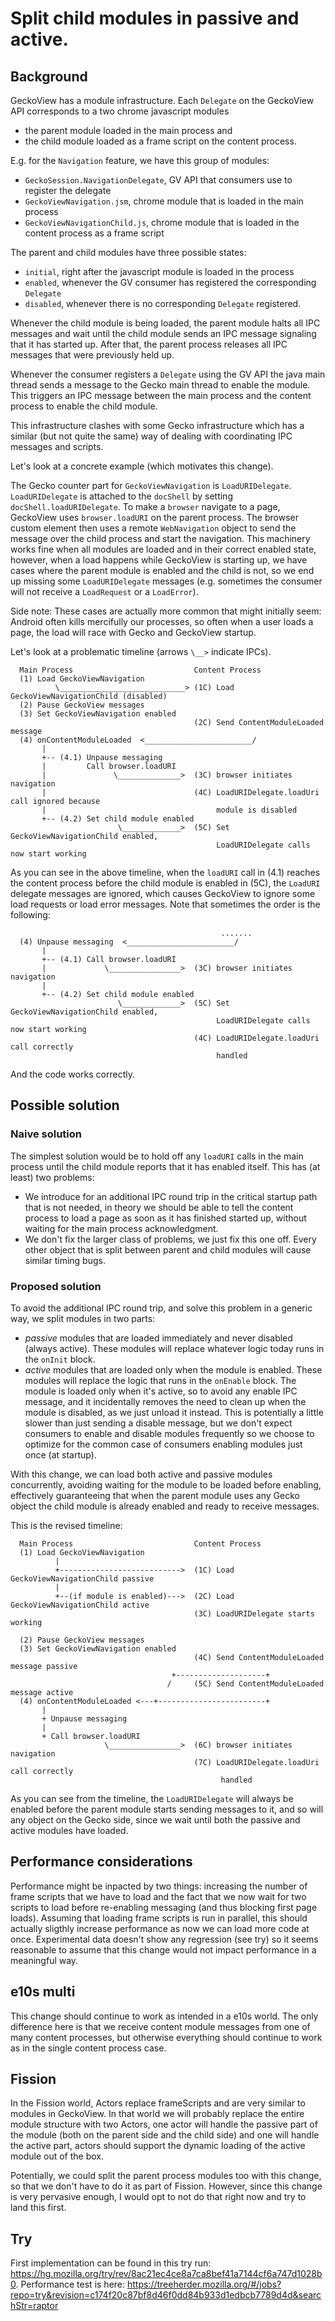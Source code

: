 # Split child modules in passive and active.

## Background

GeckoView has a module infrastructure. Each `Delegate` on the GeckoView API
corresponds to a two chrome javascript modules
- the parent module loaded in the main process and
- the child module loaded as a frame script on the content process.

E.g. for the `Navigation` feature, we have this group of modules:

- `GeckoSession.NavigationDelegate`, GV API that consumers use to register the
  delegate
- `GeckoViewNavigation.jsm`, chrome module that is loaded in the main process
- `GeckoViewNavigationChild.js`, chrome module that is loaded in the content
  process as a frame script

The parent and child modules have three possible states:

- `initial`, right after the javascript module is loaded in the process
- `enabled`, whenever the GV consumer has registered the corresponding `Delegate`
- `disabled`, whenever there is no corresponding `Delegate` registered.

Whenever the child module is being loaded, the parent module halts all IPC
messages and wait until the child module sends an IPC message signaling that it
has started up. After that, the parent process releases all IPC messages that
were previously held up.

Whenever the consumer registers a `Delegate` using the GV API the java main
thread sends a message to the Gecko main thread to enable the module. This
triggers an IPC message between the main process and the content process to
enable the child module. 

This infrastructure clashes with some Gecko infrastructure which has a similar
(but not quite the same) way of dealing with coordinating IPC messages and
scripts.

Let's look at a concrete example (which motivates this change).

The Gecko counter part for `GeckoViewNavigation` is `LoadURIDelegate`.
`LoadURIDelegate` is attached to the `docShell` by setting
`docShell.loadURIDelegate`. To make a `browser` navigate to a page, GeckoView uses
`browser.loadURI` on the parent process. The browser custom element then uses a
remote `WebNavigation` object to send the message over the child process and
start the navigation. This machinery works fine when all modules are loaded and
in their correct enabled state, however, when a load happens while GeckoView is
starting up, we have cases where the parent module is enabled and the child is
not, so we end up missing some `LoadURIDelegate` messages (e.g. sometimes the
consumer will not receive a `LoadRequest` or a `LoadError`).

Side note: These cases are actually more common that might initially seem:
Android often kills mercifully our processes, so often when a user loads a
page, the load will race with Gecko and GeckoView startup.

Let's look at a problematic timeline (arrows `\__>` indicate IPCs).

```
  Main Process                           Content Process
  (1) Load GeckoViewNavigation
          \____________________________> (1C) Load GeckoViewNavigationChild (disabled)
  (2) Pause GeckoView messages
  (3) Set GeckoViewNavigation enabled
                                         (2C) Send ContentModuleLoaded message
  (4) onContentModuleLoaded  <________________________/
       |
       +-- (4.1) Unpause messaging
       |         Call browser.loadURI
       |               \______________>  (3C) browser initiates navigation
       |                                 (4C) LoadURIDelegate.loadUri call ignored because
       |                                      module is disabled
       +-- (4.2) Set child module enabled
                        \_____________>  (5C) Set GeckoViewNavigationChild enabled,
                                              LoadURIDelegate calls now start working
```

As you can see in the above timeline, when the `loadURI` call in (4.1) reaches
the content process before the child module is enabled in (5C), the `LoadURI`
delegate messages are ignored, which causes GeckoView to ignore some load
requests or load error messages. Note that sometimes the order is the
following:

```
                                               .......
  (4) Unpause messaging  <________________________/
       |
       +-- (4.1) Call browser.loadURI
       |             \________________>  (3C) browser initiates navigation
       |
       +-- (4.2) Set child module enabled
                        \_____________>  (5C) Set GeckoViewNavigationChild enabled,
                                              LoadURIDelegate calls now start working
                                         (4C) LoadURIDelegate.loadUri call correctly
                                              handled
```

And the code works correctly.

## Possible solution

### Naive solution

The simplest solution would be to hold off any `loadURI` calls in the main
process until the child module reports that it has enabled itself. This has (at
least) two problems:

- We introduce for an additional IPC round trip in the critical startup path
  that is not needed, in theory we should be able to tell the content process
to load a page as soon as it has finished started up, without waiting for the
main process acknowledgment.
- We don't fix the larger class of problems, we just fix this one off. Every
  other object that is split between parent and child modules will cause
similar timing bugs.


### Proposed solution

To avoid the additional IPC round trip, and solve this problem in a generic
way, we split modules in two parts:

- _passive_ modules that are loaded immediately and never disabled (always
  active). These modules will replace whatever logic today runs in the `onInit`
block.
- _active_ modules that are loaded only when the module is enabled. These
  modules will replace the logic that runs in the `onEnable` block. The module is
loaded only when it's active, so to avoid any enable IPC message, and it
incidentally removes the need to clean up when the module is disabled, as we
just unload it instead. This is potentially a little slower than just sending a
disable message, but we don't expect consumers to enable and disable modules
frequently so we choose to optimize for the common case of consumers enabling
modules just once (at startup).

With this change, we can load both active and passive modules concurrently,
avoiding waiting for the module to be loaded before enabling, effectively
guaranteeing that when the parent module uses any Gecko object the child module
is already enabled and ready to receive messages.

This is the revised timeline:

```
  Main Process                           Content Process
  (1) Load GeckoViewNavigation
          |
          +--------------------------->  (1C) Load GeckoViewNavigationChild passive
          | 
          +--(if module is enabled)--->  (2C) Load GeckoViewNavigationChild active
                                         (3C) LoadURIDelegate starts working

  (2) Pause GeckoView messages
  (3) Set GeckoViewNavigation enabled
                                         (4C) Send ContentModuleLoaded message passive
                                    +--------------------+
                                   /     (5C) Send ContentModuleLoaded message active
  (4) onContentModuleLoaded <---+------------------------+
       |
       + Unpause messaging
       |
       + Call browser.loadURI
                     \________________>  (6C) browser initiates navigation
                                         (7C) LoadURIDelegate.loadUri call correctly
                                               handled
```

As you can see from the timeline, the `LoadURIDelegate` will always be enabled
before the parent module starts sending messages to it, and so will any object
on the Gecko side, since we wait until both the passive and active modules have
loaded.

## Performance considerations

Performance might be inpacted by two things: increasing the number of frame
scripts that we have to load and the fact that we now wait for two scripts to
load before re-enabling messaging (and thus blocking first page loads).
Assuming that loading frame scripts is run in parallel, this should actually
sligthly increase performance as now we can load more code at once.
Experimental data doesn't show any regression (see try) so it seems reasonable
to assume that this change would not impact performance in a meaningful way.

## e10s multi

This change should continue to work as intended in a e10s world. The only
difference here is that we receive content module messages from one of many
content processes, but otherwise everything should continue to work as in the
single content process case.

## Fission

In the Fission world, Actors replace frameScripts and are very similar to
modules in GeckoView. In that world we will probably replace the entire module
structure with two Actors, one actor will handle the passive part of the module
(both on the parent side and the child side) and one will handle the active
part, actors should support the dynamic loading of the active module out of the
box.

Potentially, we could split the parent process modules too with this change, so
that we don't have to do it as part of Fission. However, since this change is
very pervasive enough, I would opt to not do that right now and try to land
this first.

## Try

First implementation can be found in this try run:
https://hg.mozilla.org/try/rev/8ac21ec4ce8a7ca8bef41a7144cf6a747d1028b0.
Performance test is here:
https://treeherder.mozilla.org/#/jobs?repo=try&revision=c174f20c87bf8d46f0dd84b933d1edbcb7789d4d&searchStr=raptor
